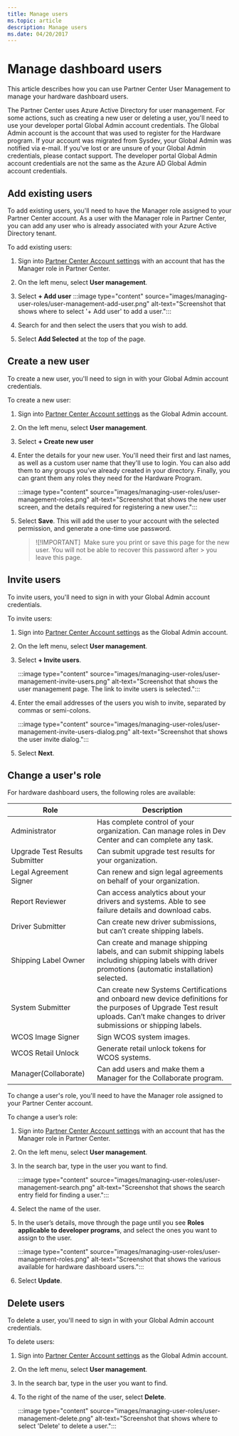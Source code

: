 ```yaml
---
title: Manage users
ms.topic: article
description: Manage users
ms.date: 04/20/2017
---
```



# Manage dashboard users

This article describes how you can use Partner Center User Management to manage your hardware dashboard users.

The Partner Center uses Azure Active Directory for user management. For some actions, such as creating a new user or deleting a user, you'll need to use your developer portal Global Admin account credentials. The Global Admin account is the account that was used to register for the Hardware program. If your account was migrated from Sysdev, your Global Admin was notified via e-mail. If you've lost or are unsure of your Global Admin credentials, please contact support.  The developer portal Global Admin account credentials are not the same as the Azure AD Global Admin account credentials.

## Add existing users

To add existing users, you'll need to have the Manager role assigned to your Partner Center account.
As a user with the Manager role in Partner Center, you can add any user who is already associated with your Azure Active Directory tenant.

To add existing users:

1. Sign into [Partner Center Account settings](https://go.microsoft.com/fwlink/?linkid=833506) with an account that has the Manager role in Partner Center.

1. On the left menu, select **User management**.

1. Select **+ Add user**
   :::image type="content" source="images/managing-user-roles/user-management-add-user.png" alt-text="Screenshot that shows where to select '+ Add user' to add a user.":::

1. Search for and then select the users that you wish to add.

1. Select **Add Selected** at the top of the page.

## Create a new user

To create a new user, you'll need to sign in with your Global Admin account credentials.

To create a new user:

1. Sign into [Partner Center Account settings](https://go.microsoft.com/fwlink/?linkid=833506) as the Global Admin account.

1. On the left menu, select **User management**.

1. Select **+ Create new user**

1. Enter the details for your new user. You'll need their first and last names, as well as a custom user name that they'll use to login. You can also add them to any groups you’ve already created in your directory. Finally, you can grant them any roles they need for the Hardware Program.

   :::image type="content" source="images/managing-user-roles/user-management-roles.png" alt-text="Screenshot that shows the new user screen, and the details required for registering a new user.":::

1. Select **Save**. This will add the user to your account with the selected permission, and generate a one-time use password.

    >![!IMPORTANT]
    > Make sure you print or save this page for the new user. You will not be able to recover this password after > you leave this page.

## Invite users

To invite users, you'll need to sign in with your Global Admin account credentials.

To invite users:

1. Sign into [Partner Center Account settings](https://go.microsoft.com/fwlink/?linkid=833506) as the Global Admin account.

1. On the left menu, select **User management**.

1. Select **+ Invite users**.

   :::image type="content" source="images/managing-user-roles/user-management-invite-users.png" alt-text="Screenshot that shows the user management page. The link to invite users is selected.":::

1. Enter the email addresses of the users you wish to invite, separated by commas or semi-colons.

   :::image type="content" source="images/managing-user-roles/user-management-invite-users-dialog.png" alt-text="Screenshot that shows the user invite dialog.":::

1. Select **Next**.




## Change a user's role

For hardware dashboard users, the following roles are available:

| Role                           | Description             |
|--------------------------------|--------------|
| Administrator     | Has complete control of your organization. Can manage roles in Dev Center and can complete any task.    |
| Upgrade Test Results Submitter | Can submit upgrade test results for your organization.    |
| Legal Agreement Signer         | Can renew and sign legal agreements on behalf of your organization.    |
| Report Reviewer                | Can access analytics about your drivers and systems. Able to see failure details and download cabs.   |
| Driver Submitter   | Can create new driver submissions, but can’t create shipping labels.   |
| Shipping Label Owner  | Can create and manage shipping labels, and can submit shipping labels including shipping labels with driver promotions (automatic installation) selected.   |
| System Submitter  | Can create new Systems Certifications and onboard new device definitions for the purposes of Upgrade Test result uploads. Can’t make changes to driver submissions or shipping labels.  |
| WCOS Image Signer | Sign WCOS system images.   |
| WCOS Retail Unlock | Generate retail unlock tokens for WCOS systems.    |
| Manager(Collaborate) | Can add users and make them a Manager for the Collaborate program.    |

To change a user's role, you'll need to have the Manager role assigned to your Partner Center account.

To change a user’s role:

1. Sign into [Partner Center Account settings](https://go.microsoft.com/fwlink/?linkid=833506) with an account that has the Manager role in Partner Center.

1. On the left menu, select **User management**.

1. In the search bar, type in the user you want to find.

   :::image type="content" source="images/managing-user-roles/user-management-search.png" alt-text="Screenshot that shows the search entry field for finding a user.":::

1. Select the name of the user.

1. In the user’s details, move through the page until you see **Roles applicable to developer programs**, and select the ones you want to assign to the user.

   :::image type="content" source="images/managing-user-roles/user-management-roles.png" alt-text="Screenshot that shows the various available for hardware dashboard users.":::

1. Select **Update**.

## Delete users

To delete a user, you'll need to sign in with your Global Admin account credentials.

To delete users:

1. Sign into [Partner Center Account settings](https://go.microsoft.com/fwlink/?linkid=833506) as the Global Admin account.

1. On the left menu, select **User management**.

1. In the search bar, type in the user you want to find.

1. To the right of the name of the user, select **Delete**.

   :::image type="content" source="images/managing-user-roles/user-management-delete.png" alt-text="Screenshot that shows where to select 'Delete' to delete a user.":::
